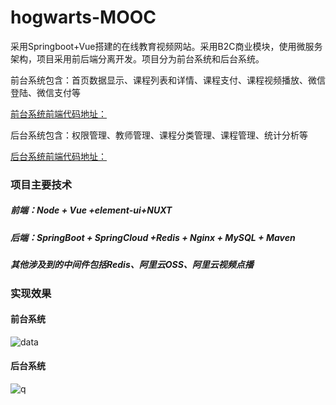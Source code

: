 # hogwarts-MOOC
采用Springboot+Vue搭建的在线教育视频网站。采用B2C商业模块，使用微服务架构，项目采用前后端分离开发。项目分为前台系统和后台系统。

前台系统包含：首页数据显示、课程列表和详情、课程支付、课程视频播放、微信登陆、微信支付等

[前台系统前端代码地址：](https://github.com/brainy-is-sexy/hogwarts-FrontView)

后台系统包含：权限管理、教师管理、课程分类管理、课程管理、统计分析等

[后台系统前端代码地址：](https://github.com/brainy-is-sexy/hogwarts-FrontManage)



### 项目主要技术

##### 前端：Node + Vue +element-ui+NUXT

##### 后端：SpringBoot + SpringCloud +Redis + Nginx + MySQL + Maven

##### 其他涉及到的中间件包括Redis、阿里云OSS、阿里云视频点播



### 实现效果

#### 前台系统

![data](https://github.com/brainy-is-sexy/hogwartsMOOC/blob/master/qian.png)

#### 后台系统

![q](https://github.com/brainy-is-sexy/hogwartsMOOC/blob/master/hou.png)
